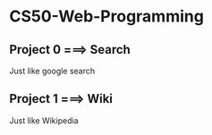 # CS50-Web-Programming

## Project 0 ===> Search
Just like google search

## Project 1 ===> Wiki
Just like Wikipedia